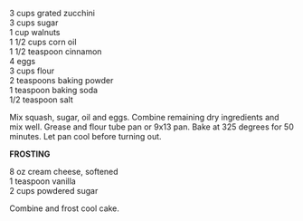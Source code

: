 ---
---

3 cups grated zucchini  
3 cups sugar  
1 cup walnuts  
1 1/2 cups corn oil  
1 1/2 teaspoon cinnamon  
4 eggs  
3 cups flour  
2 teaspoons baking powder  
1 teaspoon baking soda  
1/2 teaspoon salt  

Mix squash, sugar, oil and eggs. Combine remaining dry ingredients and mix well. Grease and 
flour tube pan or 9x13 pan. Bake at 325 degrees for 50 minutes. Let pan cool before turning 
out. 

**FROSTING**

8 oz cream cheese, softened  
1 teaspoon vanilla  
2 cups powdered sugar  

Combine and frost cool cake.
